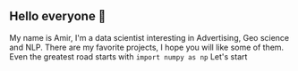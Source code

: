 ## Hello everyone 👋
My name is Amir, I'm a data scientist interesting in Advertising, Geo science and NLP. There are my favorite projects, I hope you will like some of them.
Even the greatest road starts with 
```import numpy as np```
Let's start
